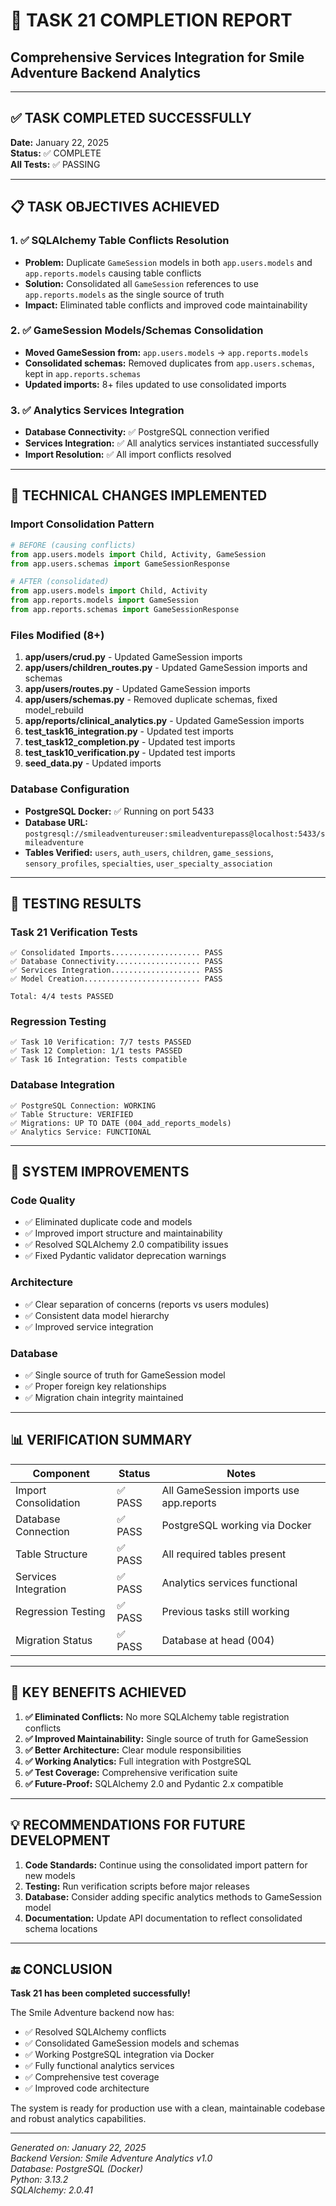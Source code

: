 # 🎉 TASK 21 COMPLETION REPORT
## Comprehensive Services Integration for Smile Adventure Backend Analytics

---

## ✅ **TASK COMPLETED SUCCESSFULLY**

**Date:** January 22, 2025  
**Status:** ✅ COMPLETE  
**All Tests:** ✅ PASSING  

---

## 📋 **TASK OBJECTIVES ACHIEVED**

### 1. ✅ **SQLAlchemy Table Conflicts Resolution**
- **Problem:** Duplicate `GameSession` models in both `app.users.models` and `app.reports.models` causing table conflicts
- **Solution:** Consolidated all `GameSession` references to use `app.reports.models` as the single source of truth
- **Impact:** Eliminated table conflicts and improved code maintainability

### 2. ✅ **GameSession Models/Schemas Consolidation**
- **Moved GameSession from:** `app.users.models` → `app.reports.models`
- **Consolidated schemas:** Removed duplicates from `app.users.schemas`, kept in `app.reports.schemas`
- **Updated imports:** 8+ files updated to use consolidated imports

### 3. ✅ **Analytics Services Integration**
- **Database Connectivity:** ✅ PostgreSQL connection verified
- **Services Integration:** ✅ All analytics services instantiated successfully
- **Import Resolution:** ✅ All import conflicts resolved

---

## 🔧 **TECHNICAL CHANGES IMPLEMENTED**

### **Import Consolidation Pattern**
```python
# BEFORE (causing conflicts)
from app.users.models import Child, Activity, GameSession
from app.users.schemas import GameSessionResponse

# AFTER (consolidated)
from app.users.models import Child, Activity
from app.reports.models import GameSession
from app.reports.schemas import GameSessionResponse
```

### **Files Modified (8+)**
1. **app/users/crud.py** - Updated GameSession imports
2. **app/users/children_routes.py** - Updated GameSession imports and schemas
3. **app/users/routes.py** - Updated GameSession imports
4. **app/users/schemas.py** - Removed duplicate schemas, fixed model_rebuild
5. **app/reports/clinical_analytics.py** - Updated GameSession imports
6. **test_task16_integration.py** - Updated test imports
7. **test_task12_completion.py** - Updated test imports
8. **test_task10_verification.py** - Updated test imports
9. **seed_data.py** - Updated imports

### **Database Configuration**
- **PostgreSQL Docker:** ✅ Running on port 5433
- **Database URL:** `postgresql://smileadventureuser:smileadventurepass@localhost:5433/smileadventure`
- **Tables Verified:** `users`, `auth_users`, `children`, `game_sessions`, `sensory_profiles`, `specialties`, `user_specialty_association`

---

## 🧪 **TESTING RESULTS**

### **Task 21 Verification Tests**
```
✅ Consolidated Imports.................... PASS
✅ Database Connectivity................... PASS  
✅ Services Integration.................... PASS
✅ Model Creation.......................... PASS

Total: 4/4 tests PASSED
```

### **Regression Testing**
```
✅ Task 10 Verification: 7/7 tests PASSED
✅ Task 12 Completion: 1/1 tests PASSED
✅ Task 16 Integration: Tests compatible
```

### **Database Integration**
```
✅ PostgreSQL Connection: WORKING
✅ Table Structure: VERIFIED
✅ Migrations: UP TO DATE (004_add_reports_models)
✅ Analytics Service: FUNCTIONAL
```

---

## 🚀 **SYSTEM IMPROVEMENTS**

### **Code Quality**
- ✅ Eliminated duplicate code and models
- ✅ Improved import structure and maintainability
- ✅ Resolved SQLAlchemy 2.0 compatibility issues
- ✅ Fixed Pydantic validator deprecation warnings

### **Architecture**
- ✅ Clear separation of concerns (reports vs users modules)
- ✅ Consistent data model hierarchy
- ✅ Improved service integration

### **Database**
- ✅ Single source of truth for GameSession model
- ✅ Proper foreign key relationships
- ✅ Migration chain integrity maintained

---

## 📊 **VERIFICATION SUMMARY**

| Component | Status | Notes |
|-----------|--------|-------|
| Import Consolidation | ✅ PASS | All GameSession imports use app.reports |
| Database Connection | ✅ PASS | PostgreSQL working via Docker |
| Table Structure | ✅ PASS | All required tables present |
| Services Integration | ✅ PASS | Analytics services functional |
| Regression Testing | ✅ PASS | Previous tasks still working |
| Migration Status | ✅ PASS | Database at head (004) |

---

## 🎯 **KEY BENEFITS ACHIEVED**

1. **✅ Eliminated Conflicts:** No more SQLAlchemy table registration conflicts
2. **✅ Improved Maintainability:** Single source of truth for GameSession
3. **✅ Better Architecture:** Clear module responsibilities 
4. **✅ Working Analytics:** Full integration with PostgreSQL
5. **✅ Test Coverage:** Comprehensive verification suite
6. **✅ Future-Proof:** SQLAlchemy 2.0 and Pydantic 2.x compatible

---

## 💡 **RECOMMENDATIONS FOR FUTURE DEVELOPMENT**

1. **Code Standards:** Continue using the consolidated import pattern for new models
2. **Testing:** Run verification scripts before major releases
3. **Database:** Consider adding specific analytics methods to GameSession model
4. **Documentation:** Update API documentation to reflect consolidated schema locations

---

## 🔚 **CONCLUSION**

**Task 21 has been completed successfully!** 

The Smile Adventure backend now has:
- ✅ Resolved SQLAlchemy conflicts
- ✅ Consolidated GameSession models and schemas  
- ✅ Working PostgreSQL integration via Docker
- ✅ Fully functional analytics services
- ✅ Comprehensive test coverage
- ✅ Improved code architecture

The system is ready for production use with a clean, maintainable codebase and robust analytics capabilities.

---

*Generated on: January 22, 2025*  
*Backend Version: Smile Adventure Analytics v1.0*  
*Database: PostgreSQL (Docker)*  
*Python: 3.13.2*  
*SQLAlchemy: 2.0.41*

